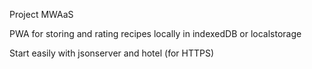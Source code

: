 Project MWAaS

PWA for storing and rating recipes locally in indexedDB or localstorage

Start easily with jsonserver and hotel (for HTTPS)
